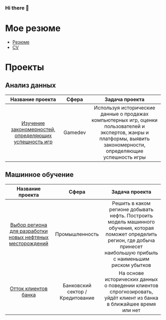 ### Hi there 👋

<!--
**sashitina/sashitina** is a ✨ _special_ ✨ repository because its `README.md` (this file) appears on your GitHub profile.

Here are some ideas to get you started:

- 🔭 I’m currently working on ...
- 🌱 I’m currently learning ...
- 👯 I’m looking to collaborate on ...
- 🤔 I’m looking for help with ...
- 💬 Ask me about ...
- 📫 How to reach me: ...
- 😄 Pronouns: ...
- ⚡ Fun fact: ...
-->

# Мое резюме
 - [Резюме](https://drive.google.com/file/d/1iNhB9f_s_TuJtCkaYpEkD9iaI4csfmyR/view?usp=sharing)
 - [CV](https://drive.google.com/file/d/1wRbrb_KJfpuuQOOASDUX3I5g2iQ36_OC/view?usp=sharing)
# Проекты
## Анализ данных

| Название проекта                                      | Сфера       | Задача проекта               |
|:-----------------------------------------------------:|:------------------------:|:---------------------------: |
|[Изучение закономерностей, определяющих успешность игр](https://github.com/Billibonk/the_pattern_of_successful_games) | Gamedev  | Используя исторические данные о продажах компьютерных игр, оценки пользователей и экспертов, жанры и платформы, выявить закономерности, определяющие успешность игры |

## Машинное обучение

| Название проекта                                      | Сфера        | Задача проекта              |
|:-----------------------------------------------------:| :------------------------:|:---------------------------:|
|[Выбор региона для разработки новых нефтяных месторождений](https://github.com/Billibonk/new_oil_fields)| Промышленность | Решить в каком регионе добывать нефть. Построить модель машинного обучения, которая поможет определить регион, где добыча принесет наибольшую прибыль с наименьшим риском убытков |
|[Отток клиентов банка](https://github.com/Billibonk/outflow_of_bank_customers)                                  | Банковский сектор / Кредитование | На основе исторических данных о поведении клиентов спрогнозировать, уйдёт клиент из банка в ближайшее время или нет |
